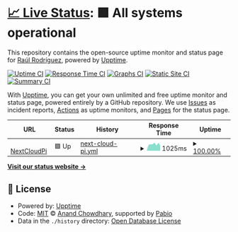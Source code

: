 # [📈 Live Status](https://raulrm00.github.io/uptime-monitor): <!--live status--> **🟩 All systems operational**

This repository contains the open-source uptime monitor and status page for [Raúl Rodríguez](https://www.linkedin.com/in/raulrm00/), powered by [Upptime](https://github.com/upptime/upptime).

[![Uptime CI](https://github.com/raulrm00/uptime-monitor/workflows/Uptime%20CI/badge.svg)](https://github.com/raulrm00/uptime-monitor/actions?query=workflow%3A%22Uptime+CI%22)
[![Response Time CI](https://github.com/raulrm00/uptime-monitor/workflows/Response%20Time%20CI/badge.svg)](https://github.com/raulrm00/uptime-monitor/actions?query=workflow%3A%22Response+Time+CI%22)
[![Graphs CI](https://github.com/raulrm00/uptime-monitor/workflows/Graphs%20CI/badge.svg)](https://github.com/raulrm00/uptime-monitor/actions?query=workflow%3A%22Graphs+CI%22)
[![Static Site CI](https://github.com/raulrm00/uptime-monitor/workflows/Static%20Site%20CI/badge.svg)](https://github.com/raulrm00/uptime-monitor/actions?query=workflow%3A%22Static+Site+CI%22)
[![Summary CI](https://github.com/raulrm00/uptime-monitor/workflows/Summary%20CI/badge.svg)](https://github.com/raulrm00/uptime-monitor/actions?query=workflow%3A%22Summary+CI%22)

With [Upptime](https://upptime.js.org), you can get your own unlimited and free uptime monitor and status page, powered entirely by a GitHub repository. We use [Issues](https://github.com/raulrm00/uptime-monitor/issues) as incident reports, [Actions](https://github.com/raulrm00/uptime-monitor/actions) as uptime monitors, and [Pages](https://raulrm00.github.io/uptime-monitor) for the status page.

<!--start: status pages-->
<!-- This summary is generated by Upptime (https://github.com/upptime/upptime) -->
<!-- Do not edit this manually, your changes will be overwritten -->
<!-- prettier-ignore -->
| URL | Status | History | Response Time | Uptime |
| --- | ------ | ------- | ------------- | ------ |
| <img alt="" src="https://icons.duckduckgo.com/ip3/riojano.ddns.net.ico" height="13"> [NextCloudPi](https://riojano.ddns.net) | 🟩 Up | [next-cloud-pi.yml](https://github.com/raulrm00/uptime-monitor/commits/HEAD/history/next-cloud-pi.yml) | <details><summary><img alt="Response time graph" src="./graphs/next-cloud-pi/response-time-week.png" height="20"> 1025ms</summary><br><a href="https://raulrm00.github.io/uptime-monitor/history/next-cloud-pi"><img alt="Response time 851" src="https://img.shields.io/endpoint?url=https%3A%2F%2Fraw.githubusercontent.com%2Fraulrm00%2Fuptime-monitor%2FHEAD%2Fapi%2Fnext-cloud-pi%2Fresponse-time.json"></a><br><a href="https://raulrm00.github.io/uptime-monitor/history/next-cloud-pi"><img alt="24-hour response time 1064" src="https://img.shields.io/endpoint?url=https%3A%2F%2Fraw.githubusercontent.com%2Fraulrm00%2Fuptime-monitor%2FHEAD%2Fapi%2Fnext-cloud-pi%2Fresponse-time-day.json"></a><br><a href="https://raulrm00.github.io/uptime-monitor/history/next-cloud-pi"><img alt="7-day response time 1025" src="https://img.shields.io/endpoint?url=https%3A%2F%2Fraw.githubusercontent.com%2Fraulrm00%2Fuptime-monitor%2FHEAD%2Fapi%2Fnext-cloud-pi%2Fresponse-time-week.json"></a><br><a href="https://raulrm00.github.io/uptime-monitor/history/next-cloud-pi"><img alt="30-day response time 911" src="https://img.shields.io/endpoint?url=https%3A%2F%2Fraw.githubusercontent.com%2Fraulrm00%2Fuptime-monitor%2FHEAD%2Fapi%2Fnext-cloud-pi%2Fresponse-time-month.json"></a><br><a href="https://raulrm00.github.io/uptime-monitor/history/next-cloud-pi"><img alt="1-year response time 851" src="https://img.shields.io/endpoint?url=https%3A%2F%2Fraw.githubusercontent.com%2Fraulrm00%2Fuptime-monitor%2FHEAD%2Fapi%2Fnext-cloud-pi%2Fresponse-time-year.json"></a></details> | <details><summary><a href="https://raulrm00.github.io/uptime-monitor/history/next-cloud-pi">100.00%</a></summary><a href="https://raulrm00.github.io/uptime-monitor/history/next-cloud-pi"><img alt="All-time uptime 98.00%" src="https://img.shields.io/endpoint?url=https%3A%2F%2Fraw.githubusercontent.com%2Fraulrm00%2Fuptime-monitor%2FHEAD%2Fapi%2Fnext-cloud-pi%2Fuptime.json"></a><br><a href="https://raulrm00.github.io/uptime-monitor/history/next-cloud-pi"><img alt="24-hour uptime 100.00%" src="https://img.shields.io/endpoint?url=https%3A%2F%2Fraw.githubusercontent.com%2Fraulrm00%2Fuptime-monitor%2FHEAD%2Fapi%2Fnext-cloud-pi%2Fuptime-day.json"></a><br><a href="https://raulrm00.github.io/uptime-monitor/history/next-cloud-pi"><img alt="7-day uptime 100.00%" src="https://img.shields.io/endpoint?url=https%3A%2F%2Fraw.githubusercontent.com%2Fraulrm00%2Fuptime-monitor%2FHEAD%2Fapi%2Fnext-cloud-pi%2Fuptime-week.json"></a><br><a href="https://raulrm00.github.io/uptime-monitor/history/next-cloud-pi"><img alt="30-day uptime 78.45%" src="https://img.shields.io/endpoint?url=https%3A%2F%2Fraw.githubusercontent.com%2Fraulrm00%2Fuptime-monitor%2FHEAD%2Fapi%2Fnext-cloud-pi%2Fuptime-month.json"></a><br><a href="https://raulrm00.github.io/uptime-monitor/history/next-cloud-pi"><img alt="1-year uptime 98.00%" src="https://img.shields.io/endpoint?url=https%3A%2F%2Fraw.githubusercontent.com%2Fraulrm00%2Fuptime-monitor%2FHEAD%2Fapi%2Fnext-cloud-pi%2Fuptime-year.json"></a></details>

<!--end: status pages-->

[**Visit our status website →**](https://raulrm00.github.io/uptime-monitor)

## 📄 License

- Powered by: [Upptime](https://github.com/upptime/upptime)
- Code: [MIT](./LICENSE) © [Anand Chowdhary](https://anandchowdhary.com), supported by [Pabio](https://pabio.com)
- Data in the `./history` directory: [Open Database License](https://opendatacommons.org/licenses/odbl/1-0/)

